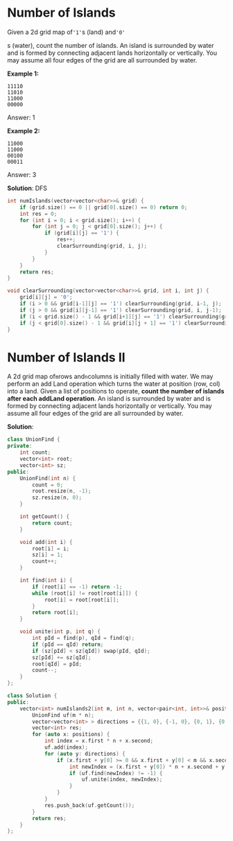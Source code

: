 # Number of Islands

Given a 2d grid map of`'1'`s \(land\) and`'0'`

s \(water\), count the number of islands. An island is surrounded by water and is formed by connecting adjacent lands horizontally or vertically. You may assume all four edges of the grid are all surrounded by water.

**Example 1:**

```
11110
11010
11000
00000
```

Answer: 1

**Example 2:**

```
11000
11000
00100
00011
```

Answer: 3

**Solution**: DFS

```cpp
int numIslands(vector<vector<char>>& grid) {
    if (grid.size() == 0 || grid[0].size() == 0) return 0;
    int res = 0;
    for (int i = 0; i < grid.size(); i++) {
        for (int j = 0; j < grid[0].size(); j++) {
            if (grid[i][j] == '1') {
                res++;
                clearSurrounding(grid, i, j);
            }
        }
    }
    return res;
}

void clearSurrounding(vector<vector<char>>& grid, int i, int j) {
    grid[i][j] = '0';
    if (i > 0 && grid[i-1][j] == '1') clearSurrounding(grid, i-1, j);
    if (j > 0 && grid[i][j-1] == '1') clearSurrounding(grid, i, j-1);
    if (i < grid.size() - 1 && grid[i+1][j] == '1') clearSurrounding(grid, i+1, j);
    if (j < grid[0].size() - 1 && grid[i][j + 1] == '1') clearSurrounding(grid, i, j + 1);
}
```

# Number of Islands II

A 2d grid map of`m`rows and`n`columns is initially filled with water. We may perform an add Land operation which turns the water at position \(row, col\) into a land. Given a list of positions to operate, **count the number of islands after each addLand operation**. An island is surrounded by water and is formed by connecting adjacent lands horizontally or vertically. You may assume all four edges of the grid are all surrounded by water.

**Solution**:

```cpp
class UnionFind {
private:
    int count;
    vector<int> root;
    vector<int> sz;
public:
    UnionFind(int n) {
        count = 0;
        root.resize(n, -1);
        sz.resize(n, 0);
    }

    int getCount() {
        return count;
    }

    void add(int i) {
        root[i] = i;
        sz[i] = 1;
        count++;
    }

    int find(int i) {
        if (root[i] == -1) return -1;
        while (root[i] != root[root[i]]) {
            root[i] = root[root[i]];
        }
        return root[i];
    }

    void unite(int p, int q) {
        int pId = find(p), qId = find(q);
        if (pId == qId) return;
        if (sz[pId] < sz[qId]) swap(pId, qId);
        sz[pId] += sz[qId];
        root[qId] = pId;
        count--;
    }
};

class Solution {
public:
    vector<int> numIslands2(int m, int n, vector<pair<int, int>>& positions) {
        UnionFind uf(m * n);
        vector<vector<int> > directions = {{1, 0}, {-1, 0}, {0, 1}, {0, -1}};
        vector<int> res;
        for (auto x: positions) {
            int index = x.first * n + x.second;
            uf.add(index);
            for (auto y: directions) {
                if (x.first + y[0] >= 0 && x.first + y[0] < m && x.second + y[1] >= 0 && x.second + y[1] < n) {
                    int newIndex = (x.first + y[0]) * n + x.second + y[1];
                    if (uf.find(newIndex) != -1) {
                        uf.unite(index, newIndex);
                    }
                }
            }
            res.push_back(uf.getCount());
        }
        return res;
    }
};
```



